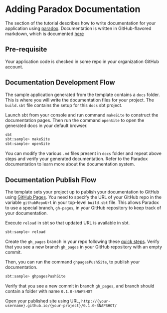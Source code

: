 # Adding Paradox Documentation

The section of the tutorial describes how to write documentation for your application using [paradox](https://developer.lightbend.com/docs/paradox/current/getting-started.html).
Documentation is written in GitHub-flavored markdown, which is documented [here](https://docs.github.com/en/github/writing-on-github/getting-started-with-writing-and-formatting-on-github/basic-writing-and-formatting-syntax.)

## Pre-requisite

Your application code is checked in some repo in your organization GitHub account.

## Documentation Development Flow

The sample application generated from the template contains a `docs` folder.
This is where you will write the documentation files for your project.
The `build.sbt` file contains the setup for this `docs` sbt project.

Launch sbt from your console and run command `makeSite` to construct the documentation pages.
Then run the command `openSite` to open the generated docs in your default browser.

```bash
sbt
sbt:sample> makeSite
sbt:sample> openSite
```

You can modify the various `.md` files present in `docs` folder and repeat above steps and verify your generated
documentation.  Refer to the Paradox documentation to learn more about the documentation system.

## Documentation Publish Flow

The template sets your project up to publish your documentation to GitHub using [GitHub Pages](https://pages.github.com/).
You need to specify the URL of your GitHub repo in the variable `githubRepoUrl` in your top-level `build.sbt` file.
This allows Paradox to use a special branch, `gh-pages`, in your GitHub repository to keep track of your documentation.

Execute `reload` in sbt so that updated URL is available in sbt.

```bash
sbt:sample> reload
```

Create the `gh_pages` branch in your repo following these [quick steps](https://github.com/sbt/sbt-ghpages#initializing-the-gh-pages-branch).
Verify that you see a new branch `gh_pages` in your GitHub repository with an empty commit.

Then, you can run the command `ghpagesPushSite`, to publish your documentation.

```bash
sbt:sample> ghpagesPushSite
```

Verify that you see a new commit in branch `gh_pages`, and branch should contain a folder with name `0.1.0-SNAPSHOT`

Open your published site using URL, `http://{your-username}.github.io/{your-project}/0.1.0-SNAPSHOT/`
